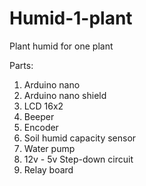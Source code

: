 # Humid-1-plant

Plant humid  for one plant

Parts:
1. Arduino nano
2. Arduino nano shield
3. LCD 16x2
4. Beeper
5. Encoder
6. Soil humid capacity sensor
7. Water pump
8. 12v - 5v Step-down circuit
9. Relay board